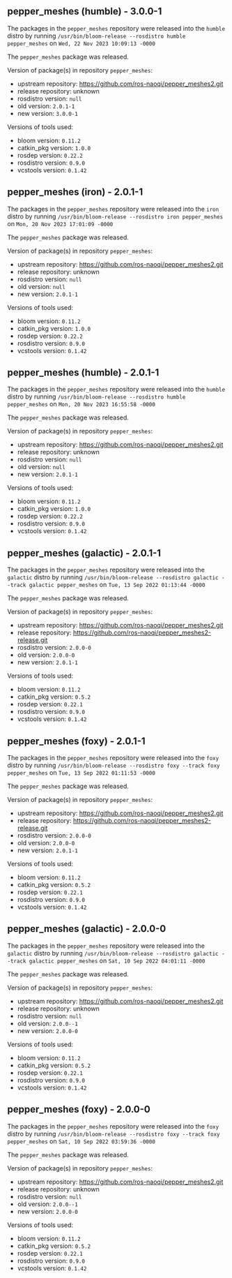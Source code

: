 ## pepper_meshes (humble) - 3.0.0-1

The packages in the `pepper_meshes` repository were released into the `humble` distro by running `/usr/bin/bloom-release --rosdistro humble pepper_meshes` on `Wed, 22 Nov 2023 10:09:13 -0000`

The `pepper_meshes` package was released.

Version of package(s) in repository `pepper_meshes`:

- upstream repository: https://github.com/ros-naoqi/pepper_meshes2.git
- release repository: unknown
- rosdistro version: `null`
- old version: `2.0.1-1`
- new version: `3.0.0-1`

Versions of tools used:

- bloom version: `0.11.2`
- catkin_pkg version: `1.0.0`
- rosdep version: `0.22.2`
- rosdistro version: `0.9.0`
- vcstools version: `0.1.42`


## pepper_meshes (iron) - 2.0.1-1

The packages in the `pepper_meshes` repository were released into the `iron` distro by running `/usr/bin/bloom-release --rosdistro iron pepper_meshes` on `Mon, 20 Nov 2023 17:01:09 -0000`

The `pepper_meshes` package was released.

Version of package(s) in repository `pepper_meshes`:

- upstream repository: https://github.com/ros-naoqi/pepper_meshes2.git
- release repository: unknown
- rosdistro version: `null`
- old version: `null`
- new version: `2.0.1-1`

Versions of tools used:

- bloom version: `0.11.2`
- catkin_pkg version: `1.0.0`
- rosdep version: `0.22.2`
- rosdistro version: `0.9.0`
- vcstools version: `0.1.42`


## pepper_meshes (humble) - 2.0.1-1

The packages in the `pepper_meshes` repository were released into the `humble` distro by running `/usr/bin/bloom-release --rosdistro humble pepper_meshes` on `Mon, 20 Nov 2023 16:55:58 -0000`

The `pepper_meshes` package was released.

Version of package(s) in repository `pepper_meshes`:

- upstream repository: https://github.com/ros-naoqi/pepper_meshes2.git
- release repository: unknown
- rosdistro version: `null`
- old version: `null`
- new version: `2.0.1-1`

Versions of tools used:

- bloom version: `0.11.2`
- catkin_pkg version: `1.0.0`
- rosdep version: `0.22.2`
- rosdistro version: `0.9.0`
- vcstools version: `0.1.42`


## pepper_meshes (galactic) - 2.0.1-1

The packages in the `pepper_meshes` repository were released into the `galactic` distro by running `/usr/bin/bloom-release --rosdistro galactic --track galactic pepper_meshes` on `Tue, 13 Sep 2022 01:13:44 -0000`

The `pepper_meshes` package was released.

Version of package(s) in repository `pepper_meshes`:

- upstream repository: https://github.com/ros-naoqi/pepper_meshes2.git
- release repository: https://github.com/ros-naoqi/pepper_meshes2-release.git
- rosdistro version: `2.0.0-0`
- old version: `2.0.0-0`
- new version: `2.0.1-1`

Versions of tools used:

- bloom version: `0.11.2`
- catkin_pkg version: `0.5.2`
- rosdep version: `0.22.1`
- rosdistro version: `0.9.0`
- vcstools version: `0.1.42`


## pepper_meshes (foxy) - 2.0.1-1

The packages in the `pepper_meshes` repository were released into the `foxy` distro by running `/usr/bin/bloom-release --rosdistro foxy --track foxy pepper_meshes` on `Tue, 13 Sep 2022 01:11:53 -0000`

The `pepper_meshes` package was released.

Version of package(s) in repository `pepper_meshes`:

- upstream repository: https://github.com/ros-naoqi/pepper_meshes2.git
- release repository: https://github.com/ros-naoqi/pepper_meshes2-release.git
- rosdistro version: `2.0.0-0`
- old version: `2.0.0-0`
- new version: `2.0.1-1`

Versions of tools used:

- bloom version: `0.11.2`
- catkin_pkg version: `0.5.2`
- rosdep version: `0.22.1`
- rosdistro version: `0.9.0`
- vcstools version: `0.1.42`


## pepper_meshes (galactic) - 2.0.0-0

The packages in the `pepper_meshes` repository were released into the `galactic` distro by running `/usr/bin/bloom-release --rosdistro galactic --track galactic pepper_meshes` on `Sat, 10 Sep 2022 04:01:11 -0000`

The `pepper_meshes` package was released.

Version of package(s) in repository `pepper_meshes`:

- upstream repository: https://github.com/ros-naoqi/pepper_meshes2.git
- release repository: unknown
- rosdistro version: `null`
- old version: `2.0.0--1`
- new version: `2.0.0-0`

Versions of tools used:

- bloom version: `0.11.2`
- catkin_pkg version: `0.5.2`
- rosdep version: `0.22.1`
- rosdistro version: `0.9.0`
- vcstools version: `0.1.42`


## pepper_meshes (foxy) - 2.0.0-0

The packages in the `pepper_meshes` repository were released into the `foxy` distro by running `/usr/bin/bloom-release --rosdistro foxy --track foxy pepper_meshes` on `Sat, 10 Sep 2022 03:59:36 -0000`

The `pepper_meshes` package was released.

Version of package(s) in repository `pepper_meshes`:

- upstream repository: https://github.com/ros-naoqi/pepper_meshes2.git
- release repository: unknown
- rosdistro version: `null`
- old version: `2.0.0--1`
- new version: `2.0.0-0`

Versions of tools used:

- bloom version: `0.11.2`
- catkin_pkg version: `0.5.2`
- rosdep version: `0.22.1`
- rosdistro version: `0.9.0`
- vcstools version: `0.1.42`



